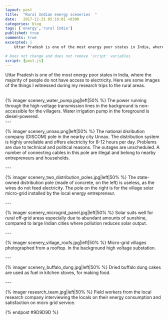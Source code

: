 ```yaml
---
layout: post
title:  "Rural Indian energy sceneries	"
date:   2017-12-31 05:16:01 +0300 
categories: blog
tags: ['energy','rural India']
published: true
comments: true 
excerpted: |
    Uttar Pradesh is one of the most energy poor states in India, where the majority of people do not have access...

# Does not change and does not remove 'script' variables
script: [post.js]
---
```


Uttar Pradesh is one of the most energy poor states in India, where the majority of people do not have access to electricity. Here are some images of the things I witnessed during my research trips to the rural areas.

<div style="clear:both;"></div>

<br>
{% imager scenery_water_pump.jpg|left|50% %}
The power running through the high-voltage transmission lines in the background is non-accessible for the villagers. Water irrigation pump in the foreground is diesel-powered.

<div style="clear:both;">
---
</div>

{% imager scenery_unnao.png|left|50% %}
The national disribution company (DISCOM) pole in the nearby city Unnao. The distribution system is highly unreliable and offers electricity for 8-12 hours per day. Problems are due to technical and political reasons. The outages are unscheduled. A number of connecting cables in this pole are illegal and belong to nearby entrepreneurs and households.

<div style="clear:both;">
---
</div>

{% imager scenery_two_distribution_poles.jpg|left|50% %}
The state-owned distribution pole (made of concrete, on the left) is useless, as the wires do not feed electricity. The pole on the right is for the village solar micro-grid installed by the local energy entrepreneur. 

<div style="clear:both;">
---
</div>

{% imager scenery_microgrid_panel.jpg|left|50% %}
Solar suits well for rural off-grid areas especially due to abundant amounts of sunshine, compared to large Indian cities where pollution reduces solar output. 


<div style="clear:both;">
---
</div>

{% imager scenery_village_roofs.jpg|left|50% %}
Micro-grid villages photographed from a rooftop. In the background high voltage substation.

<div style="clear:both;">
---
</div>

{% imager scenery_buffalo_dung.jpg|left|50% %}
Dried buffalo dung cakes are used as fuel in kitchen stoves, for making food.

<div style="clear:both;">
---
</div>

{% imager research_team.jpg|left|50% %}
Field workers from the local research company interviewing the locals on their energy consumption and satisfaction on micro grid service.

<div style="clear:both;"></div>

{% endpost #9D9D9D %}



